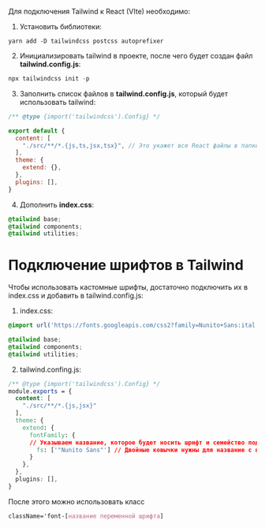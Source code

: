 Для подключения Tailwind к React (VIte) необходимо:
1) Установить библиотеки:
```node
yarn add -D tailwindcss postcss autoprefixer
```
2) Инициализировать tailwind в проекте, после чего будет создан файл __tailwind.config.js__:
```js
npx tailwindcss init -p
```
3) Заполнить список файлов в __tailwind.config.js__, который будет использовать tailwind: 
``` JavaScript
/** @type {import('tailwindcss').Config} */

export default {
  content: [
    "./src/**/*.{js,ts,jsx,tsx}", // Это укажет все React файлы в папке src
  ],
  theme: {
    extend: {},
  },
  plugins: [],
}
```
4) Дополнить __index.css__:
``` CSS
@tailwind base;
@tailwind components;
@tailwind utilities;
```
# Подключение шрифтов в Tailwind
Чтобы использовать кастомные шрифты, достаточно подключить их в index.css и добавить в tailwind.config.js:
1. index.css:
```css
@import url('https://fonts.googleapis.com/css2?family=Nunito+Sans:ital,opsz,wght@0,6..12,200..1000;1,6..12,200..1000&display=swap');

@tailwind base;
@tailwind components;
@tailwind utilities;
```
2. tailwind.confing.js:
```css
/** @type {import('tailwindcss').Config} */
module.exports = {
  content: [
    "./src/**/*.{js,jsx}"
  ],
  theme: {
    extend: {
      fontFamily: {
      // Указываем название, которое будет носить шрифт и семейство подключенного шрифта
        fs: ['"Nunito Sans"'] // Двойные ковычки нужны для название с пробелами
      }
    },
  },
  plugins: [],
}

```
После этого можно использовать класс
```css
className='font-[название переменной шрифта]
```